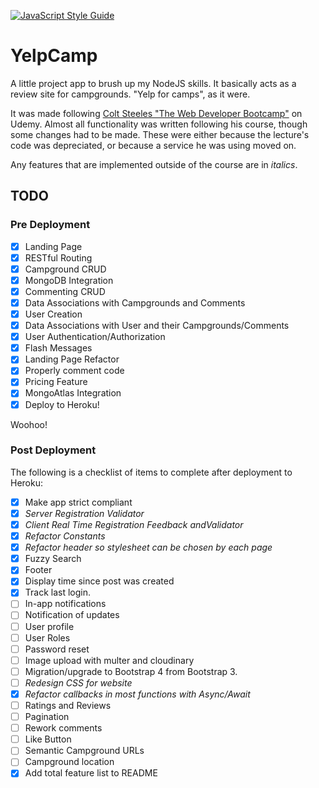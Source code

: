[![JavaScript Style Guide](https://img.shields.io/badge/code_style-standard-brightgreen.svg)](https://standardjs.com)

# YelpCamp

A little project app to brush up my NodeJS skills. It basically acts as a review site for campgrounds. "Yelp for camps", as it were.

It was made following [Colt Steeles "The Web Developer Bootcamp"](https://www.udemy.com/course/the-web-developer-bootcamp) on Udemy. Almost all functionality was written following his course, though some changes had to be made. These were either because the lecture's code was depreciated, or because a service he was using moved on.

Any features that are implemented outside of the course are in _italics_.
## TODO

### Pre Deployment
- [x] Landing Page
- [x] RESTful Routing
- [x] Campground CRUD
- [x] MongoDB Integration
- [x] Commenting CRUD
- [x] Data Associations with Campgrounds and Comments
- [x] User Creation
- [x] Data Associations with User and their Campgrounds/Comments
- [x] User Authentication/Authorization
- [x] Flash Messages
- [x] Landing Page Refactor
- [x] Properly comment code
- [x] Pricing Feature
- [x] MongoAtlas Integration
- [x] Deploy to Heroku!

Woohoo!

### Post Deployment
The following is a checklist of items to complete after deployment to Heroku:
- [x] Make app strict compliant
- [x] _Server Registration Validator_
- [x] _Client Real Time Registration Feedback andValidator_
- [x] _Refactor Constants_
- [x] _Refactor header so stylesheet can be chosen by each page_
- [x] Fuzzy Search
- [x] Footer 
- [x] Display time since post was created 
- [x] Track last login. 
- [ ] In-app notifications
- [ ] Notification of updates
- [ ] User profile
- [ ] User Roles 
- [ ] Password reset 
- [ ] Image upload with multer and cloudinary 
- [ ] Migration/upgrade to Bootstrap 4 from Bootstrap 3.
- [ ] _Redesign CSS for website_
- [x] _Refactor callbacks in most functions with Async/Await_
- [ ] Ratings and Reviews
- [ ] Pagination
- [ ] Rework comments
- [ ] Like Button
- [ ] Semantic Campground URLs
- [ ] Campground location
- [x] Add total feature list to README
